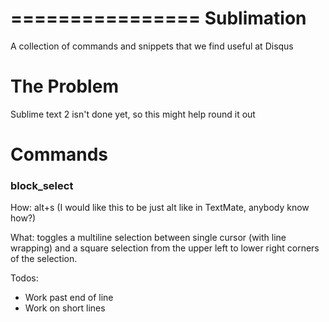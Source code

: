 ================
Sublimation
================

A collection of commands and snippets that we find useful at Disqus


The Problem
===========

Sublime text 2 isn't done yet, so this might help round it out


Commands
========

### block_select

How: alt+s (I would like this to be just alt like in TextMate, anybody know how?)

What: toggles a multiline selection between single cursor (with line wrapping) and a square selection from the upper left to lower right corners of the selection.

Todos:

- Work past end of line
- Work on short lines
